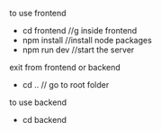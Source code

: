 to use frontend
- cd frontend //g inside frontend
- npm install //install node packages
- npm run dev //start the server

exit from frontend or backend
- cd .. // go to root folder

to use backend
- cd backend
